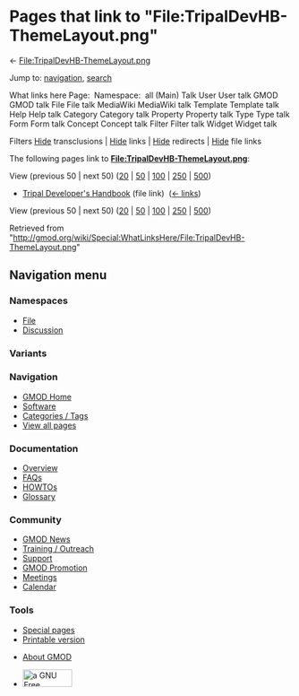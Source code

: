 <div id="mw-page-base" class="noprint">

</div>

<div id="mw-head-base" class="noprint">

</div>

<div id="content" class="mw-body" role="main">

<span id="top"></span>

<div id="mw-js-message" style="display:none;">

</div>



# <span dir="auto">Pages that link to "File:TripalDevHB-ThemeLayout.png"</span>

<div id="bodyContent">

<div id="contentSub">

←
[File:TripalDevHB-ThemeLayout.png](/wiki/File:TripalDevHB-ThemeLayout.png "File:TripalDevHB-ThemeLayout.png")

</div>

<div id="jump-to-nav" class="mw-jump">

Jump to: [navigation](#mw-navigation), [search](#p-search)

</div>

<div id="mw-content-text">

What links here Page:  Namespace:  all (Main) Talk User User talk GMOD
GMOD talk File File talk MediaWiki MediaWiki talk Template Template talk
Help Help talk Category Category talk Property Property talk Type Type
talk Form Form talk Concept Concept talk Filter Filter talk Widget
Widget talk

Filters
[Hide](/mediawiki/index.php?title=Special:WhatLinksHere/File:TripalDevHB-ThemeLayout.png&hidetrans=1 "Special:WhatLinksHere/File:TripalDevHB-ThemeLayout.png")
transclusions \|
[Hide](/mediawiki/index.php?title=Special:WhatLinksHere/File:TripalDevHB-ThemeLayout.png&hidelinks=1 "Special:WhatLinksHere/File:TripalDevHB-ThemeLayout.png")
links \|
[Hide](/mediawiki/index.php?title=Special:WhatLinksHere/File:TripalDevHB-ThemeLayout.png&hideredirs=1 "Special:WhatLinksHere/File:TripalDevHB-ThemeLayout.png")
redirects \|
[Hide](/mediawiki/index.php?title=Special:WhatLinksHere/File:TripalDevHB-ThemeLayout.png&hideimages=1 "Special:WhatLinksHere/File:TripalDevHB-ThemeLayout.png")
file links

The following pages link to
**[File:TripalDevHB-ThemeLayout.png](/wiki/File:TripalDevHB-ThemeLayout.png "File:TripalDevHB-ThemeLayout.png")**:

View (previous 50 \| next 50)
([20](/mediawiki/index.php?title=Special:WhatLinksHere/File:TripalDevHB-ThemeLayout.png&limit=20 "Special:WhatLinksHere/File:TripalDevHB-ThemeLayout.png")
\|
[50](/mediawiki/index.php?title=Special:WhatLinksHere/File:TripalDevHB-ThemeLayout.png&limit=50 "Special:WhatLinksHere/File:TripalDevHB-ThemeLayout.png")
\|
[100](/mediawiki/index.php?title=Special:WhatLinksHere/File:TripalDevHB-ThemeLayout.png&limit=100 "Special:WhatLinksHere/File:TripalDevHB-ThemeLayout.png")
\|
[250](/mediawiki/index.php?title=Special:WhatLinksHere/File:TripalDevHB-ThemeLayout.png&limit=250 "Special:WhatLinksHere/File:TripalDevHB-ThemeLayout.png")
\|
[500](/mediawiki/index.php?title=Special:WhatLinksHere/File:TripalDevHB-ThemeLayout.png&limit=500 "Special:WhatLinksHere/File:TripalDevHB-ThemeLayout.png"))

- [Tripal Developer's
  Handbook](/wiki/Tripal_Developer%27s_Handbook "Tripal Developer's Handbook")
  (file link) ‎ <span class="mw-whatlinkshere-tools">([←
  links](/mediawiki/index.php?title=Special:WhatLinksHere&target=Tripal+Developer%27s+Handbook "Special:WhatLinksHere"))</span>

View (previous 50 \| next 50)
([20](/mediawiki/index.php?title=Special:WhatLinksHere/File:TripalDevHB-ThemeLayout.png&limit=20 "Special:WhatLinksHere/File:TripalDevHB-ThemeLayout.png")
\|
[50](/mediawiki/index.php?title=Special:WhatLinksHere/File:TripalDevHB-ThemeLayout.png&limit=50 "Special:WhatLinksHere/File:TripalDevHB-ThemeLayout.png")
\|
[100](/mediawiki/index.php?title=Special:WhatLinksHere/File:TripalDevHB-ThemeLayout.png&limit=100 "Special:WhatLinksHere/File:TripalDevHB-ThemeLayout.png")
\|
[250](/mediawiki/index.php?title=Special:WhatLinksHere/File:TripalDevHB-ThemeLayout.png&limit=250 "Special:WhatLinksHere/File:TripalDevHB-ThemeLayout.png")
\|
[500](/mediawiki/index.php?title=Special:WhatLinksHere/File:TripalDevHB-ThemeLayout.png&limit=500 "Special:WhatLinksHere/File:TripalDevHB-ThemeLayout.png"))

</div>

<div class="printfooter">

Retrieved from
"<http://gmod.org/wiki/Special:WhatLinksHere/File:TripalDevHB-ThemeLayout.png>"

</div>

<div id="catlinks" class="catlinks catlinks-allhidden">

</div>

<div class="visualClear">

</div>

</div>

</div>

<div id="mw-navigation">

## Navigation menu

<div id="mw-head">



<div id="left-navigation">

<div id="p-namespaces" class="vectorTabs" role="navigation"
aria-labelledby="p-namespaces-label">

### Namespaces

- <span id="ca-nstab-image"><a href="/wiki/File:TripalDevHB-ThemeLayout.png" accesskey="c"
  title="View the file page [c]">File</a></span>
- <span id="ca-talk"><a
  href="/mediawiki/index.php?title=File_talk:TripalDevHB-ThemeLayout.png&amp;action=edit&amp;redlink=1"
  accesskey="t"
  title="Discussion about the content page [t]">Discussion</a></span>

</div>

<div id="p-variants" class="vectorMenu emptyPortlet" role="navigation"
aria-labelledby="p-variants-label">

### 

### Variants[](#)

<div class="menu">

</div>

</div>

</div>

<div id="right-navigation">





</div>



</div>

</div>

</div>

<div id="mw-panel">

<div id="p-logo" role="banner">

<a href="/wiki/Main_Page"
style="background-image: url(http://gmod.org/images/GMOD-cogs.png);"
title="Visit the main page"></a>

</div>

<div id="p-Navigation" class="portal" role="navigation"
aria-labelledby="p-Navigation-label">

### Navigation

<div class="body">

- <span id="n-GMOD-Home">[GMOD Home](/wiki/Main_Page)</span>
- <span id="n-Software">[Software](/wiki/GMOD_Components)</span>
- <span id="n-Categories-.2F-Tags">[Categories /
  Tags](/wiki/Categories)</span>
- <span id="n-View-all-pages">[View all
  pages](/wiki/Special:AllPages)</span>

</div>

</div>

<div id="p-Documentation" class="portal" role="navigation"
aria-labelledby="p-Documentation-label">

### Documentation

<div class="body">

- <span id="n-Overview">[Overview](/wiki/Overview)</span>
- <span id="n-FAQs">[FAQs](/wiki/Category:FAQ)</span>
- <span id="n-HOWTOs">[HOWTOs](/wiki/Category:HOWTO)</span>
- <span id="n-Glossary">[Glossary](/wiki/Glossary)</span>

</div>

</div>

<div id="p-Community" class="portal" role="navigation"
aria-labelledby="p-Community-label">

### Community

<div class="body">

- <span id="n-GMOD-News">[GMOD News](/wiki/GMOD_News)</span>
- <span id="n-Training-.2F-Outreach">[Training /
  Outreach](/wiki/Training_and_Outreach)</span>
- <span id="n-Support">[Support](/wiki/Support)</span>
- <span id="n-GMOD-Promotion">[GMOD
  Promotion](/wiki/GMOD_Promotion)</span>
- <span id="n-Meetings">[Meetings](/wiki/Meetings)</span>
- <span id="n-Calendar">[Calendar](/wiki/Calendar)</span>

</div>

</div>

<div id="p-tb" class="portal" role="navigation"
aria-labelledby="p-tb-label">

### Tools

<div class="body">

- <span id="t-specialpages"><a href="/wiki/Special:SpecialPages" accesskey="q"
  title="A list of all special pages [q]">Special pages</a></span>
- <span id="t-print"><a
  href="/mediawiki/index.php?title=Special:WhatLinksHere/File:TripalDevHB-ThemeLayout.png&amp;printable=yes"
  rel="alternate" accesskey="p"
  title="Printable version of this page [p]">Printable version</a></span>

</div>

</div>

</div>

</div>

<div id="footer" role="contentinfo">

- <span id="footer-places-about">[About
  GMOD](/wiki/GMOD:About "GMOD:About")</span>

<!-- -->

- <span id="footer-copyrightico">[<img src="http://www.gnu.org/graphics/gfdl-logo-small.png" width="88"
  height="31" alt="a GNU Free Documentation License" />](http://www.gnu.org/licenses/fdl-1.3.html)</span>


<div style="clear:both">

</div>

</div>
